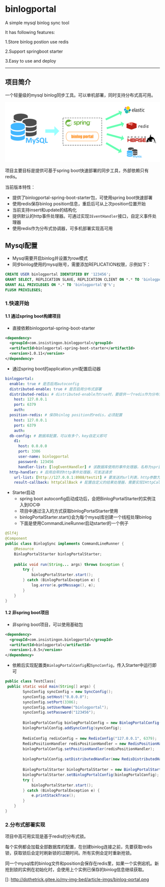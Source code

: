 # binlogportal

A simple mysql binlog sync tool

It has following features:

1.Store binlog postion use redis

2.Support springboot starter

3.Easy to use and deploy

- - -
## 项目简介
一个轻量级的mysql binlog同步工具。可以单机部署，同时支持分布式高可用。

![](binlogportal/doc/binlog-portal.png)

项目主要目标是提供可基于spring boot快速部署的同步工具，外部依赖只有redis。

当前版本特性：
- 提供了binlogportal-spring-boot-starter包，可使用spring boot快速部署
- 使用redis保存binlog position信息，重启后可从上次position位置开始
- 当前支持insert和update的结构化
- 提供默认的http事件处理器。可通过实现`IEventHandler`接口，自定义事件处理器
- 使用redis作为分布式协调器，可多机部署实现高可用

## Mysql配置
- Mysql需要开启binlog并设置为row模式
- 同步binlog使用的mysql账号，需要添加REPLICATION权限，示例如下：
```sql
CREATE USER binlogportal IDENTIFIED BY '123456';
GRANT SELECT, REPLICATION SLAVE, REPLICATION CLIENT ON *.* TO 'binlogportal'@'%';
GRANT ALL PRIVILEGES ON *.* TO 'binlogportal'@'%';
FLUSH PRIVILEGES;
```

### 1.快速开始

#### 1.1 通过spring boot构建项目
- 直接依赖binlogportal-spring-boot-starter
```xml
<dependency>
  <groupId>com.insistingon.binlogportal</groupId>
  <artifactId>binlogportal-spring-boot-starter</artifactId>
  <version>1.0.11</version>
</dependency>
```
- 通过spring boot的application.yml配置启动器
```yaml
binlogportal:
  enable: true # 是否启用autoconfig
  distributed-enable: true # 是否启用分布式部署
  distributed-redis: # distributed-enable为true时，要提供一个redis作为分布式协调器
    host: 127.0.0.1
    port: 6379
    auth:
  position-redis: # 保存binlog position的redis，必须配置
    host: 127.0.0.1
    port: 6379
    auth:
  db-config: # 数据库配置，可以有多个，key自定义即可
    d1:
      host: 0.0.0.0
      port: 3306
      user-name: binlogportal
      password: 123456
      handler-list: [logEventHandler] # 该数据库使用的事件处理器，名称为spring的bean name
  http-handler: # 启用自带的http事件处理器，可发送请求
    url-list: [http://127.0.0.1:8988/testit] # 要发送的url列表，http参数为统一的格式
    result-callback: httpCallBack # 配置自定义的结果处理器，需要实现IHttpCallback接口，值为bean name
```
- Starter启动
    - spring boot autoconfig启动成功后，会把BinlogPortalStarter的实例注入到IOC中
    - 项目中通过注入的方式获取binlogPortalStarter使用
    - binlogPortalStarter.start()会为每个mysql库创建一个线程处理binlog
    - 下面是使用CommandLineRunner启动starter的一个例子
```java
@Slf4j
@Component
public class BinlogSync implements CommandLineRunner {
    @Resource
    BinlogPortalStarter binlogPortalStarter;

    public void run(String... args) throws Exception {
        try {
            binlogPortalStarter.start();
        } catch (BinlogPortalException e) {
            log.error(e.getMessage(), e);
        }
    }
}
```

#### 1.2 非spring boot项目
- 非spring boot项目，可以使用基础包
```xml
<dependency>
  <groupId>com.insistingon.binlogportal</groupId>
  <artifactId>binlogportal</artifactId>
  <version>1.0.5</version>
</dependency>
```
- 依赖后实现配置类`BinlogPortalConfig`和`SyncConfig`，传入Starter中运行即可
```java
public class TestClass{
 public static void main(String[] args) {
        SyncConfig syncConfig = new SyncConfig();
        syncConfig.setHost("0.0.0.0");
        syncConfig.setPort(3306);
        syncConfig.setUserName("binlogportal");
        syncConfig.setPassword("123456");

        BinlogPortalConfig binlogPortalConfig = new BinlogPortalConfig();
        binlogPortalConfig.addSyncConfig(syncConfig);

        RedisConfig redisConfig = new RedisConfig("127.0.0.1", 6379);
        RedisPositionHandler redisPositionHandler = new RedisPositionHandler(redisConfig);
        binlogPortalConfig.setPositionHandler(redisPositionHandler);

        binlogPortalConfig.setDistributedHandler(new RedisDistributedHandler(redisConfig));

        BinlogPortalStarter binlogPortalStarter = new BinlogPortalStarter();
        binlogPortalStarter.setBinlogPortalConfig(binlogPortalConfig);
        try {
            binlogPortalStarter.start();
        } catch (BinlogPortalException e) {
            e.printStackTrace();
        }
    }
}
```

### 2.分布式部署实现
项目中高可用实现是基于redis的分布式锁。

每个实例都会加载全部数据库的配置，在创建binlog连接之前，先要获取redis锁，获取锁后会定时刷新锁的过期时间。所有实例会定时重新抢锁。

同一个mysql库的binlog文件和position会保存在redis里，如果一个实例宕机。新抢到锁的实例在初始化时，会使用上个实例已保存的binlog信息继续获取。


[]: http://dothetrick.gitee.io/my-img-bed/article-imgs/binlog-portal.png
